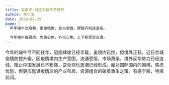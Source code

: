 ```yaml
---
title: 采桑子·冠疫年端午节感怀
author: 李仁玉
date: 2020-06-25
poem: |
  年年端午龙舟赛，南也喧嚣，北也喧嚣。锣鼓齐鸣逐浪高。

  今年端午瘟君虏，内也心焦，外也心焦。上下新思百业谋。
---
```


今年的端午节不同往年，冠疫肆虐已经半载，虽境内已控，但境外正狂，近日京城疫情防控升級。因疫情境内生产受困，流通受阻，市场萧条，境外反华势力已经连线，阻止中国发展已不粉饰，逆全球化思潮已经形成。面对国际国内的困境，焦虑忧愁，但更应思谋疫情后的产业布局、资源组合的破茧重生之策。有感于斯，特填此词。
